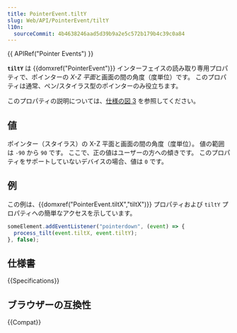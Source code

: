 ```yaml
---
title: PointerEvent.tiltY
slug: Web/API/PointerEvent/tiltY
l10n:
  sourceCommit: 4b4638246aad5d39b9a2e5c572b179b4c39c0a84
---
```


{{ APIRef("Pointer Events") }}

**`tiltY`** は {{domxref("PointerEvent")}} インターフェイスの読み取り専用プロパティで、ポインターの *X-Z 平面*と画面の間の角度（度単位）です。 このプロパティは通常、ペン/スタイラス型のポインターのみ役立ちます。

このプロパティの説明については、[仕様の図 3](https://w3c.github.io/pointerevents/#dom-pointerevent-tilty) を参照してください。

## 値

ポインター（スタイラス）の X-Z 平面と画面の間の角度（度単位）。 値の範囲は `-90` から `90` です。 ここで、正の値はユーザーの方への傾きです。 このプロパティをサポートしていないデバイスの場合、値は `0` です。

## 例

この例は、{{domxref("PointerEvent.tiltX","tiltX")}} プロパティおよび `tiltY` プロパティへの簡単なアクセスを示しています。

```js
someElement.addEventListener("pointerdown", (event) => {
  process_tilt(event.tiltX, event.tiltY);
}, false);
```

## 仕様書

{{Specifications}}

## ブラウザーの互換性

{{Compat}}
